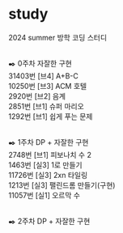 # study
2024 summer 방학 코딩 스터디 <br/><br/>

✒️ 0주차 자잘한 구현 <br/>
31403번 [브4] A+B-C <br/>
10250번 [브3] ACM 호텔 <br/>
2920번  [브2] 음계 <br/>
2851번  [브1] 슈퍼 마리오 <br/>
1292번  [브1] 쉽게 푸는 문제 <br/><br/>

✒️ 1주차 DP + 자잘한 구현 <br/>
2748번  [브1] 피보나치 수 2 <br/>
1463번  [실3] 1로 만들기 <br/>
11726번 [실3] 2xn 타일링 <br/>
1213번  [실3] 팰린드롬 만들기(구현) <br/>
11057번 [실1] 오르막 수 <br/><br/>

✒️ 2주차 DP + 자잘한 구현 
